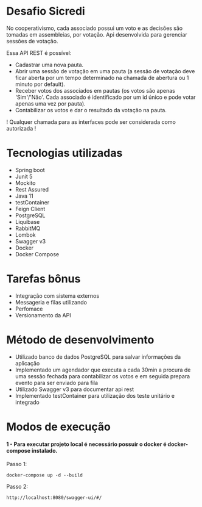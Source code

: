 # Desafio Sicredi


No cooperativismo, cada associado possui um voto e as decisões são tomadas em assembleias, por votação. Api desenvolvida para gerenciar sessões de votação.

Essa API REST é possível:

* Cadastrar uma nova pauta.
* Abrir uma sessão de votação em uma pauta (a sessão de votação deve ficar aberta por um
tempo determinado na chamada de abertura ou 1 minuto por default).
* Receber votos dos associados em pautas (os votos são apenas 'Sim'/'Não'. Cada
associado é identificado por um id único e pode votar apenas uma vez por pauta).
* Contabilizar os votos e dar o resultado da votação na pauta.


! Qualquer chamada para as interfaces pode ser considerada como autorizada !

# Tecnologias utilizadas
 - Spring boot
 - Junit 5
 - Mockito
 - Rest Assured
 - Java 11
 - testContainer
 - Feign Client
 - PostgreSQL
 - Liquibase
 - RabbitMQ
 - Lombok
 - Swagger v3
 - Docker
 - Docker Compose

# Tarefas bônus
- Integração com sistema externos
- Messageria e filas utilizando
- Perfomace
- Versionamento da API
 
# Método de desenvolvimento
- Utilizado banco de dados PostgreSQL para salvar informações da aplicação
- Implementado um agendador que executa a cada 30min a procura de uma sessão fechada para contabilizar
  os votos e em seguida prepara evento para ser enviado para fila
- Utilizado Swagger v3 para documentar api rest
- Implementado testContainer para utilização dos teste unitário e integrado

# Modos de execução

#### 1 - Para executar projeto local é necessário possuir o docker é docker-compose instalado.

Passo 1:

```
docker-compose up -d --build
```

Passo 2:

```
http://localhost:8080/swagger-ui/#/
```
